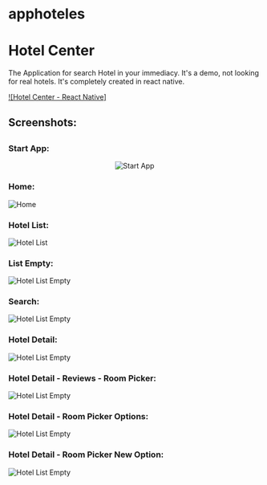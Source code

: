 # apphoteles

<h1>Hotel Center</h1>
The Application for search Hotel in your immediacy. It's a demo, not looking for real hotels.
It's completely created in react native.

[![Hotel Center - React Native]](https://youtu.be/AnUxhtPn4As "Hotel Center - React Native")

<h2>Screenshots:<h2>

<h3>Start App:</h3>
<div style="text-align:center">
  
![Start App](https://i.imgur.com/UyhY4Fp.png)

</div>


<h3>Home:</h3>

![Home](https://i.imgur.com/XKGLx0c.png)

<h3>Hotel List:</h3>

![Hotel List](https://i.imgur.com/R6Vx42m.png)

<h3>List Empty:</h3>

![Hotel List Empty](https://i.imgur.com/SIZrxB9.png)

<h3>Search:</h3>

![Hotel List Empty](https://i.imgur.com/lJ42lTo.png)

<h3>Hotel Detail:</h3>

![Hotel List Empty](https://i.imgur.com/Pt9r4Wr.png)

<h3>Hotel Detail - Reviews - Room Picker:</h3>

![Hotel List Empty](https://i.imgur.com/s92V4dI.png)

<h3>Hotel Detail - Room Picker Options:</h3>

![Hotel List Empty](https://i.imgur.com/iIMYo2q.png)

<h3>Hotel Detail - Room Picker New Option:</h3>

![Hotel List Empty](https://i.imgur.com/59NskS8.png)





